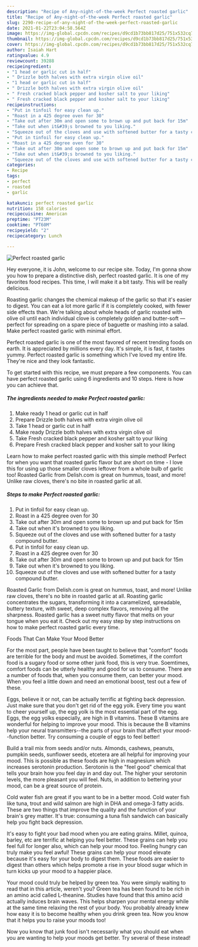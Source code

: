 ```yaml
---
description: "Recipe of Any-night-of-the-week Perfect roasted garlic"
title: "Recipe of Any-night-of-the-week Perfect roasted garlic"
slug: 2290-recipe-of-any-night-of-the-week-perfect-roasted-garlic
date: 2021-01-22T23:04:58.564Z
image: https://img-global.cpcdn.com/recipes/d9cd1b73bb817d25/751x532cq70/perfect-roasted-garlic-recipe-main-photo.jpg
thumbnail: https://img-global.cpcdn.com/recipes/d9cd1b73bb817d25/751x532cq70/perfect-roasted-garlic-recipe-main-photo.jpg
cover: https://img-global.cpcdn.com/recipes/d9cd1b73bb817d25/751x532cq70/perfect-roasted-garlic-recipe-main-photo.jpg
author: Isaiah Hart
ratingvalue: 4.9
reviewcount: 39288
recipeingredient:
- "1 head or garlic cut in half"
- " Drizzle both halves with extra virgin olive oil"
- "1 head or garlic cut in half"
- " Drizzle both halves with extra virgin olive oil"
- " Fresh cracked black pepper and kosher salt to your liking"
- " Fresh cracked black pepper and kosher salt to your liking"
recipeinstructions:
- "Put in tinfoil for easy clean up."
- "Roast in a 425 degree oven for 30"
- "Take out after 30m and open some to brown up and put back for 15m"
- "Take out when it&#39;s browned to you liking."
- "Squeeze out of the cloves and use with softened butter for a tasty compound butter."
- "Put in tinfoil for easy clean up."
- "Roast in a 425 degree oven for 30"
- "Take out after 30m and open some to brown up and put back for 15m"
- "Take out when it&#39;s browned to you liking."
- "Squeeze out of the cloves and use with softened butter for a tasty compound butter."
categories:
- Recipe
tags:
- perfect
- roasted
- garlic

katakunci: perfect roasted garlic 
nutrition: 158 calories
recipecuisine: American
preptime: "PT23M"
cooktime: "PT60M"
recipeyield: "2"
recipecategory: Lunch

---
```



![Perfect roasted garlic](https://img-global.cpcdn.com/recipes/d9cd1b73bb817d25/751x532cq70/perfect-roasted-garlic-recipe-main-photo.jpg)

Hey everyone, it is John, welcome to our recipe site. Today, I'm gonna show you how to prepare a distinctive dish, perfect roasted garlic. It is one of my favorites food recipes. This time, I will make it a bit tasty. This will be really delicious.

Roasting garlic changes the chemical makeup of the garlic so that it&#39;s easier to digest. You can eat a lot more garlic if it is completely cooked, with fewer side effects than. We&#39;re talking about whole heads of garlic roasted with olive oil until each individual clove is completely golden and butter-soft — perfect for spreading on a spare piece of baguette or mashing into a salad. Make perfect roasted garlic with minimal effort.

Perfect roasted garlic is one of the most favored of recent trending foods on earth. It is appreciated by millions every day. It's simple, it is fast, it tastes yummy. Perfect roasted garlic is something which I've loved my entire life. They're nice and they look fantastic.


To get started with this recipe, we must prepare a few components. You can have perfect roasted garlic using 6 ingredients and 10 steps. Here is how you can achieve that.

<!--inarticleads1-->

##### The ingredients needed to make Perfect roasted garlic:

1. Make ready 1 head or garlic cut in half
1. Prepare  Drizzle both halves with extra virgin olive oil
1. Take 1 head or garlic cut in half
1. Make ready  Drizzle both halves with extra virgin olive oil
1. Take  Fresh cracked black pepper and kosher salt to your liking
1. Prepare  Fresh cracked black pepper and kosher salt to your liking


Learn how to make perfect roasted garlic with this simple method! Perfect for when you want that roasted garlic flavor but are short on time - I love this for using up those smaller cloves leftover from a whole bulb of garlic too! Roasted Garlic from Delish.com is great on hummus, toast, and more! Unlike raw cloves, there&#39;s no bite in roasted garlic at all. 

<!--inarticleads2-->

##### Steps to make Perfect roasted garlic:

1. Put in tinfoil for easy clean up.
1. Roast in a 425 degree oven for 30
1. Take out after 30m and open some to brown up and put back for 15m
1. Take out when it&#39;s browned to you liking.
1. Squeeze out of the cloves and use with softened butter for a tasty compound butter.
1. Put in tinfoil for easy clean up.
1. Roast in a 425 degree oven for 30
1. Take out after 30m and open some to brown up and put back for 15m
1. Take out when it&#39;s browned to you liking.
1. Squeeze out of the cloves and use with softened butter for a tasty compound butter.


Roasted Garlic from Delish.com is great on hummus, toast, and more! Unlike raw cloves, there&#39;s no bite in roasted garlic at all. Roasting garlic concentrates the sugars, transforming it into a caramelized, spreadable, buttery texture, with sweet, deep complex flavors, removing all the sharpness. Roasted garlic has a sweet nutty flavor that melts on your tongue when you eat it. Check out my easy step by step instructions on how to make perfect roasted garlic every time. 

Foods That Can Make Your Mood Better


For the most part, people have been taught to believe that "comfort" foods are terrible for the body and must be avoided. Sometimes, if the comfort food is a sugary food or some other junk food, this is very true. Soemtimes, comfort foods can be utterly healthy and good for us to consume. There are a number of foods that, when you consume them, can better your mood. When you feel a little down and need an emotional boost, test out a few of these.

Eggs, believe it or not, can be actually terrific at fighting back depression. Just make sure that you don't get rid of the egg yolk. Every time you want to cheer yourself up, the egg yolk is the most essential part of the egg. Eggs, the egg yolks especially, are high in B vitamins. These B vitamins are wonderful for helping to improve your mood. This is because the B vitamins help your neural transmitters--the parts of your brain that affect your mood--function better. Try consuming a couple of eggs to feel better!

Build a trail mix from seeds and/or nuts. Almonds, cashews, peanuts, pumpkin seeds, sunflower seeds, etcetera are all helpful for improving your mood. This is possible as these foods are high in magnesium which increases serotonin production. Serotonin is the "feel good" chemical that tells your brain how you feel day in and day out. The higher your serotonin levels, the more pleasant you will feel. Nuts, in addition to bettering your mood, can be a great source of protein.

Cold water fish are great if you want to be in a better mood. Cold water fish like tuna, trout and wild salmon are high in DHA and omega-3 fatty acids. These are two things that improve the quality and the function of your brain's grey matter. It's true: consuming a tuna fish sandwich can basically help you fight back depression. 

It's easy to fight your bad mood when you are eating grains. Millet, quinoa, barley, etc are terrific at helping you feel better. These grains can help you feel full for longer also, which can help your mood too. Feeling hungry can truly make you feel awful! These grains can help your mood elevate because it's easy for your body to digest them. These foods are easier to digest than others which helps promote a rise in your blood sugar which in turn kicks up your mood to a happier place.

Your mood could truly be helped by green tea. You were simply waiting to read that in this article, weren't you? Green tea has been found to be rich in an amino acid called L-theanine. Studies have found that this amino acid actually induces brain waves. This helps sharpen your mental energy while at the same time relaxing the rest of your body. You probably already knew how easy it is to become healthy when you drink green tea. Now you know that it helps you to raise your moods too!

Now you know that junk food isn't necessarily what you should eat when you are wanting to help your moods get better. Try several of these instead!

